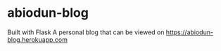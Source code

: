 # abiodun-blog
Built with Flask
A personal blog that can be viewed on https://abiodun-blog.herokuapp.com
